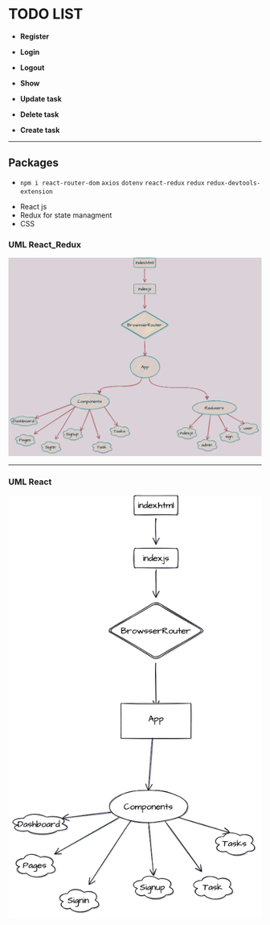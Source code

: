 # TODO LIST 
- **Register**

- **Login**

- **Logout**

- **Show** 

- **Update task**

- **Delete task**

- **Create task**
---
## Packages
- `npm i react-router-dom` `axios` `dotenv` `react-redux` `redux` `redux-devtools-extension`
* React js
* Redux for state managment 
* CSS

### UML React_Redux
![Untitled Workspace (3)](https://github.com/MeeadAlotaibi/W09D03/blob/main/Todo-React-Redux.drawio.png)

---

### UML React
![Untitled Workspace (3)](https://github.com/MeeadAlotaibi/W09D03/blob/main/TODO-REACT.drawio.png)
